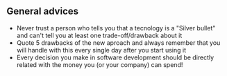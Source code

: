 ## General advices
- Never trust a person who tells you that a tecnology is a "Silver bullet" and can't tell you at least one trade-off/drawback about it
- Quote 5 drawbacks of the new aproach and always remember that you will handle with this every single day after you start using it
- Every decision you make in software development should be directly related with the money you (or your company) can spend! 
